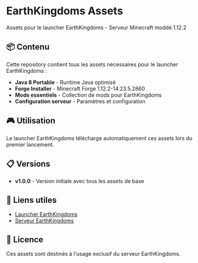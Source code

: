 # EarthKingdoms Assets

Assets pour le launcher EarthKingdoms - Serveur Minecraft moddé 1.12.2

## 📦 Contenu

Cette repository contient tous les assets nécessaires pour le launcher EarthKingdoms :

- **Java 8 Portable** - Runtime Java optimisé
- **Forge Installer** - Minecraft Forge 1.12.2-14.23.5.2860
- **Mods essentiels** - Collection de mods pour EarthKingdoms
- **Configuration serveur** - Paramètres et configuration

## 🎮 Utilisation

Le launcher EarthKingdoms télécharge automatiquement ces assets lors du premier lancement.

## 📋 Versions

- **v1.0.0** - Version initiale avec tous les assets de base

## 🔗 Liens utiles

- [Launcher EarthKingdoms](https://github.com/RinKaoru/earthkingdoms-launcher)
- [Serveur EarthKingdoms](https://earthkingdoms.com)

## 📄 Licence

Ces assets sont destinés à l'usage exclusif du serveur EarthKingdoms.
